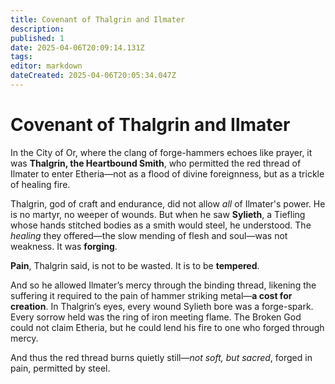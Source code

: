 ```yaml
---
title: Covenant of Thalgrin and Ilmater
description: 
published: 1
date: 2025-04-06T20:09:14.131Z
tags: 
editor: markdown
dateCreated: 2025-04-06T20:05:34.047Z
---
```


# Covenant of Thalgrin and Ilmater

In the City of Or, where the clang of forge-hammers echoes like prayer, it was **Thalgrin, the Heartbound Smith**, who permitted the red thread of Ilmater to enter Etheria—not as a flood of divine foreignness, but as a trickle of healing fire.

Thalgrin, god of craft and endurance, did not allow *all* of Ilmater's power. He is no martyr, no weeper of wounds. But when he saw **Sylieth**, a Tiefling whose hands stitched bodies as a smith would steel, he understood. The *healing* they offered—the slow mending of flesh and soul—was not weakness. It was **forging**.

**Pain**, Thalgrin said, is not to be wasted. It is to be **tempered**.

And so he allowed Ilmater’s mercy through the binding thread, likening the suffering it required to the pain of hammer striking metal—**a cost for creation**. In Thalgrin’s eyes, every wound Sylieth bore was a forge-spark. Every sorrow held was the ring of iron meeting flame. The Broken God could not claim Etheria, but he could lend his fire to one who forged through mercy.

And thus the red thread burns quietly still—*not soft, but sacred*, forged in pain, permitted by steel.
